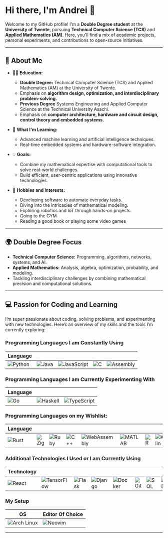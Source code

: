 # Hi there, I'm Andrei 👋

Welcome to my GitHub profile! I'm a **Double Degree student** at the **University of Twente**, pursuing **Technical Computer Science (TCS)** and **Applied Mathematics (AM)**. Here, you'll find a mix of academic projects, personal experiments, and contributions to open-source initiatives.

---

## 🌟 About Me

- 🧑‍🎓 **Education:**  
  - **Double Degree:** Technical Computer Science (TCS) and Applied Mathematics (AM) at the University of Twente.  
  - Emphasis on **algorithm design, optimization, and interdisciplinary problem-solving.**
  - **Previous Degree** Systems Engineering and Applied Computer Science at the Technical University Asachi.
  - Emphasis on **computer architecture, hardware and circuit design, control theory and embedded systems.**

- 🌱 **What I'm Learning:**  
  - Advanced machine learning and artificial intelligence techniques.  
  - Real-time embedded systems and hardware-software integration.  

- 💡 **Goals:**  
  - Combine my mathematical expertise with computational tools to solve real-world challenges.  
  - Build efficient, user-centric applications using innovative technologies.  

- 🎯 **Hobbies and Interests:**  
  - Developing software to automate everyday tasks.  
  - Diving into the intricacies of mathematical modeling.  
  - Exploring robotics and IoT through hands-on projects.
  - Going to the GYM
  - Reading a good book or playing some video games

---

## 🌍 Double Degree Focus

- **Technical Computer Science:** Programming, algorithms, networks, systems, and AI.  
- **Applied Mathematics:** Analysis, algebra, optimization, probability, and modeling.  
- Tackling interdisciplinary challenges by combining mathematical precision and computational solutions.

---

## 💻 Passion for Coding and Learning

I’m super passionate about coding, solving problems, and experimenting with new technologies. Here’s an overview of my skills and the tools I’m currently exploring:

### Programming Languages I am Constantly Using
| Language |          | | | | 
|----------|----------|----------|----------|----------|
| ![Python](https://img.shields.io/badge/-Python-3776AB?style=for-the-badge&logo=python&logoColor=white) | ![Java](https://img.shields.io/badge/-Java-007396?style=for-the-badge&logo=java&logoColor=white) | ![JavaScript](https://img.shields.io/badge/-JavaScript-F7DF1E?style=for-the-badge&logo=javascript&logoColor=black) | ![C](https://img.shields.io/badge/-C-A8B9CC?style=for-the-badge&logo=c&logoColor=white) | ![Assembly](https://img.shields.io/badge/-Assembly-525252?style=for-the-badge&logo=assemblyscript&logoColor=white) |

### Programming Languages I am Currently Experimenting With
| Language | | |
|----------|----------|----------|
| ![Go](https://img.shields.io/badge/-Go-00ADD8?style=for-the-badge&logo=go&logoColor=white) | ![Haskell](https://img.shields.io/badge/-Haskell-5D4F85?style=for-the-badge&logo=haskell&logoColor=white) | ![TypeScript](https://img.shields.io/badge/-TypeScript-3178C6?style=for-the-badge&logo=typescript&logoColor=white) |

### Programming Languages on my Wishlist:
| Language | | | | | | | | | | |
|----------|----------|----------|----------|----------|----------|----------|----------|----------|----------|----------|
| ![Rust](https://img.shields.io/badge/-Rust-000000?style=for-the-badge&logo=rust&logoColor=white) | ![Zig](https://img.shields.io/badge/-Zig-F7A41D?style=for-the-badge&logo=zig&logoColor=white) | ![Ruby](https://img.shields.io/badge/-Ruby-CC342D?style=for-the-badge&logo=ruby&logoColor=white) | ![C++](https://img.shields.io/badge/-C++-00599C?style=for-the-badge&logo=c%2B%2B&logoColor=white) | ![WebAssembly](https://img.shields.io/badge/-WebAssembly-654FF0?style=for-the-badge&logo=webassembly&logoColor=white) | ![MATLAB](https://img.shields.io/badge/-MATLAB-0076A8?style=for-the-badge&logo=Mathworks&logoColor=white) | ![R](https://img.shields.io/badge/-R-276DC3?style=for-the-badge&logo=r&logoColor=white) | ![Kotlin](https://img.shields.io/badge/-Kotlin-0095D5?style=for-the-badge&logo=kotlin&logoColor=white) | ![Nim](https://img.shields.io/badge/-Nim-FEA702?style=for-the-badge&logo=nim&logoColor=white) | ![Perl](https://img.shields.io/badge/-Perl-39457E?style=for-the-badge&logo=perl&logoColor=white) | ![Mojo](https://img.shields.io/badge/-Mojo-000000?style=for-the-badge&logo=mojo&logoColor=white) |

### Additional Technologies I Used or I am Currently Using
| Technology | | | | | | | |
|------------|----------|----------|----------|----------|----------|----------|----------|
| ![React](https://img.shields.io/badge/-React-61DAFB?style=for-the-badge&logo=react&logoColor=black) | ![TensorFlow](https://img.shields.io/badge/-TensorFlow-FF6F00?style=for-the-badge&logo=tensorflow&logoColor=white) | ![Flask](https://img.shields.io/badge/-Flask-000000?style=for-the-badge&logo=flask&logoColor=white) | ![Django](https://img.shields.io/badge/-Django-092E20?style=for-the-badge&logo=django&logoColor=white) | ![Docker](https://img.shields.io/badge/-Docker-2496ED?style=for-the-badge&logo=docker&logoColor=white) | ![Git](https://img.shields.io/badge/-Git-F05032?style=for-the-badge&logo=git&logoColor=white) | ![SQL](https://img.shields.io/badge/-SQL-4479A1?style=for-the-badge&logo=sql&logoColor=white) | ![MongoDB](https://img.shields.io/badge/-MongoDB-47A248?style=for-the-badge&logo=mongodb&logoColor=white) |

### My Setup
| OS | Editor Of Choice |
|----|------------------|
| ![Arch Linux](https://img.shields.io/badge/-Arch_Linux-1793D1?style=for-the-badge&logo=arch-linux&logoColor=white) | ![Neovim](https://img.shields.io/badge/-Neovim-57A143?style=for-the-badge&logo=neovim&logoColor=white) |

---
